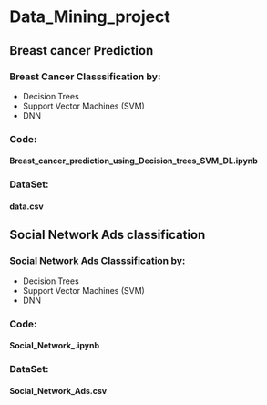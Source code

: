 # Data_Mining_project
## Breast cancer Prediction
### Breast Cancer Classsification by:
- Decision Trees
- Support Vector Machines (SVM)
- DNN
### Code:
#### Breast_cancer_prediction_using_Decision_trees_SVM_DL.ipynb

### DataSet:
#### data.csv

## Social Network Ads classification 
### Social Network Ads Classsification by:
- Decision Trees
- Support Vector Machines (SVM)
- DNN
### Code:
#### Social_Network_.ipynb

### DataSet:
#### Social_Network_Ads.csv




